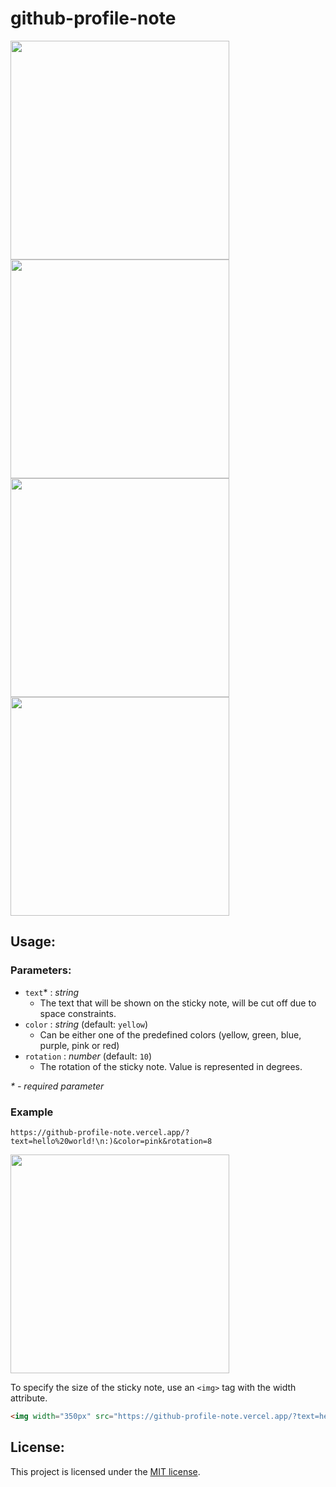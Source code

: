# github-profile-note

<span>
    <img width="350px" src="https://github-profile-note.vercel.app/?text=ever%20wanted%20toadd%20sticky\nnotes%20to%20your%20repos%2Fprofile?&color=green" />
    <img width="350px" src="https://github-profile-note.vercel.app/?text=now%20you%20can!\nyou%20can%20also\ncustomize%20the%20note%20svg%20fill!&color=purple&rotation=-3" />
</span>

<span>
    <img width="350px" src="https://github-profile-note.vercel.app/?text=build:%20just\nclone%20and\ninstall%20deps\nprs:%20open!&color=pink&rotation=8" />
    <img width="350px" src="https://github-profile-note.vercel.app/?text=TODO:\nadd%20font%20size%20parameter&rotation=-12" />
</span>

## Usage:
### Parameters:
- `text`* : *string*
  - The text that will be shown on the sticky note, will be cut off due to space constraints.
- `color` : *string* (default: `yellow`)
  - Can be either one of the predefined colors (yellow, green, blue, purple, pink or red)
- `rotation` : *number* (default: `10`)
  - The rotation of the sticky note. Value is represented in degrees.
 
*\* - required parameter*

### Example
`https://github-profile-note.vercel.app/?text=hello%20world!\n:)&color=pink&rotation=8`

<img width="350px" src="https://github-profile-note.vercel.app/?text=hello%20world!\n:)&color=pink&rotation=8" />

To specify the size of the sticky note, use an `<img>` tag with the width attribute.
```markdown
<img width="350px" src="https://github-profile-note.vercel.app/?text=hello%20world!\n:)&color=pink&rotation=8" />
```

## License:
This project is licensed under the [MIT license](https://github.com/ibrahimcaj/github-profile-note/blob/main/LICENSE).
